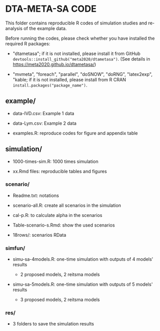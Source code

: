 # DTA-META-SA CODE


This folder contains reproducible R codes of simulation studies and re-analysis of the example data.

Before running the codes, please check whether you have installed the required R packages:

- "dtametasa"; if it is not installed, please install it from GitHub `devtools::install_github("meta2020/dtametasa")`. 
(See details in https://meta2020.github.io/dtametasa/)

- "mvmeta", "foreach", "parallel", "doSNOW", "doRNG", "latex2exp", "kable; 
if it is not installed, please install from R CRAN `install.packages("package_name")`.
 

## example/

- data-IVD.csv: Example 1 data

- data-Lym.csv: Example 2 data

- examples.R: reproduce codes for figure and appendix table 


## simulation/

- 1000-times-sim.R: 1000 times simulation 

- xx.Rmd files: reproducible tables and figures 

### scenario/ 

- Readme.txt: notations

- scenario-all.R: create all scenarios in the simulation

- cal-p.R: to calculate alpha in the scenarios

- Table-scenario-s.Rmd: show the used scenarios

- 18rows/: scenarios RData


### simfun/

- simu-sa-4models.R: one-time simulation with outputs of 4 models' results

	* 2 proposed models, 2 reitsma models

- simu-sa-5models.R: one-time simulation with outputs of 5 models' results

	* 3 proposed models, 2 reitsma models

### res/

- 3 folders to save the simulation results



